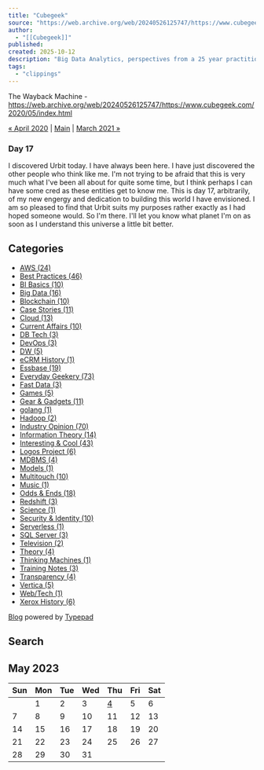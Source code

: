 ```yaml
---
title: "Cubegeek"
source: "https://web.archive.org/web/20240526125747/https://www.cubegeek.com/2020/05/index.html"
author:
  - "[[Cubegeek]]"
published:
created: 2025-10-12
description: "Big Data Analytics, perspectives from a 25 year practitioner."
tags:
  - "clippings"
---
```

The Wayback Machine - https://web.archive.org/web/20240526125747/https://www.cubegeek.com/2020/05/index.html

[« April 2020](https://web.archive.org/web/20240526125747/https://www.cubegeek.com/2020/04/index.html) | [Main](https://web.archive.org/web/20240526125747/https://www.cubegeek.com/) | [March 2021 »](https://web.archive.org/web/20240526125747/https://www.cubegeek.com/2021/03/index.html)

### Day 17

I discovered Urbit today. I have always been here. I have just discovered the other people who think like me. I'm not trying to be afraid that this is very much what I've been all about for quite some time, but I think perhaps I can have some cred as these entities get to know me. This is day 17, arbitrarily, of my new engergy and dedication to building this world I have envisioned. I am so pleased to find that Urbit suits my purposes rather exactly as I had hoped someone would. So I'm there. I'll let you know what planet I'm on as soon as I understand this universe a little bit better.

## Categories

- [AWS (24)](https://web.archive.org/web/20240526125747/https://www.cubegeek.com/aws/)
- [Best Practices (46)](https://web.archive.org/web/20240526125747/https://www.cubegeek.com/best_practices/)
- [BI Basics (10)](https://web.archive.org/web/20240526125747/https://www.cubegeek.com/bi_basics/)
- [Big Data (16)](https://web.archive.org/web/20240526125747/https://www.cubegeek.com/big-data/)
- [Blockchain (10)](https://web.archive.org/web/20240526125747/https://www.cubegeek.com/blockchain/)
- [Case Stories (11)](https://web.archive.org/web/20240526125747/https://www.cubegeek.com/case_stories/)
- [Cloud (13)](https://web.archive.org/web/20240526125747/https://www.cubegeek.com/cloud/)
- [Current Affairs (10)](https://web.archive.org/web/20240526125747/https://www.cubegeek.com/current_affairs/)
- [DB Tech (3)](https://web.archive.org/web/20240526125747/https://www.cubegeek.com/db-tech/)
- [DevOps (3)](https://web.archive.org/web/20240526125747/https://www.cubegeek.com/devops/)
- [DW (5)](https://web.archive.org/web/20240526125747/https://www.cubegeek.com/dw/)
- [eCRM History (1)](https://web.archive.org/web/20240526125747/https://www.cubegeek.com/ecrm_history/)
- [Essbase (19)](https://web.archive.org/web/20240526125747/https://www.cubegeek.com/essbase/)
- [Everyday Geekery (73)](https://web.archive.org/web/20240526125747/https://www.cubegeek.com/everyday_geekery/)
- [Fast Data (3)](https://web.archive.org/web/20240526125747/https://www.cubegeek.com/fast-data/)
- [Games (5)](https://web.archive.org/web/20240526125747/https://www.cubegeek.com/games/)
- [Gear & Gadgets (11)](https://web.archive.org/web/20240526125747/https://www.cubegeek.com/gear_gadgets/)
- [golang (1)](https://web.archive.org/web/20240526125747/https://www.cubegeek.com/golang/)
- [Hadoop (2)](https://web.archive.org/web/20240526125747/https://www.cubegeek.com/hadoop/)
- [Industry Opinion (70)](https://web.archive.org/web/20240526125747/https://www.cubegeek.com/industry_opinion/)
- [Information Theory (14)](https://web.archive.org/web/20240526125747/https://www.cubegeek.com/information_theory/)
- [Interesting & Cool (43)](https://web.archive.org/web/20240526125747/https://www.cubegeek.com/interesting_cool/)
- [Logos Project (6)](https://web.archive.org/web/20240526125747/https://www.cubegeek.com/logos-project/)
- [MDBMS (4)](https://web.archive.org/web/20240526125747/https://www.cubegeek.com/mdbms/)
- [Models (1)](https://web.archive.org/web/20240526125747/https://www.cubegeek.com/models/)
- [Multitouch (10)](https://web.archive.org/web/20240526125747/https://www.cubegeek.com/multitouch/)
- [Music (1)](https://web.archive.org/web/20240526125747/https://www.cubegeek.com/music/)
- [Odds & Ends (18)](https://web.archive.org/web/20240526125747/https://www.cubegeek.com/odds_ends/)
- [Redshift (3)](https://web.archive.org/web/20240526125747/https://www.cubegeek.com/redshift/)
- [Science (1)](https://web.archive.org/web/20240526125747/https://www.cubegeek.com/science/)
- [Security & Identity (10)](https://web.archive.org/web/20240526125747/https://www.cubegeek.com/security_identity/)
- [Serverless (1)](https://web.archive.org/web/20240526125747/https://www.cubegeek.com/serverless/)
- [SQL Server (3)](https://web.archive.org/web/20240526125747/https://www.cubegeek.com/sql_server/)
- [Television (2)](https://web.archive.org/web/20240526125747/https://www.cubegeek.com/television/)
- [Theory (4)](https://web.archive.org/web/20240526125747/https://www.cubegeek.com/theory/)
- [Thinking Machines (1)](https://web.archive.org/web/20240526125747/https://www.cubegeek.com/thinking-machines/)
- [Training Notes (3)](https://web.archive.org/web/20240526125747/https://www.cubegeek.com/training-notes/)
- [Transparency (4)](https://web.archive.org/web/20240526125747/https://www.cubegeek.com/transparency/)
- [Vertica (5)](https://web.archive.org/web/20240526125747/https://www.cubegeek.com/vertica/)
- [Web/Tech (1)](https://web.archive.org/web/20240526125747/https://www.cubegeek.com/webtech/)
- [Xerox History (6)](https://web.archive.org/web/20240526125747/https://www.cubegeek.com/xerox_history/)

[Blog](https://web.archive.org/web/20240526125747/https://www.typepad.com/ "Blog") powered by [Typepad](https://web.archive.org/web/20240526125747/https://www.typepad.com/ "TypePad")

## Search

## May 2023

| Sun | Mon | Tue | Wed | Thu | Fri | Sat |
| --- | --- | --- | --- | --- | --- | --- |
|  | 1 | 2 | 3 | [4](https://web.archive.org/web/20240526125747/https://www.cubegeek.com/2023/05/it-begins-again.html) | 5 | 6 |
| 7 | 8 | 9 | 10 | 11 | 12 | 13 |
| 14 | 15 | 16 | 17 | 18 | 19 | 20 |
| 21 | 22 | 23 | 24 | 25 | 26 | 27 |
| 28 | 29 | 30 | 31 |  |  |  |
